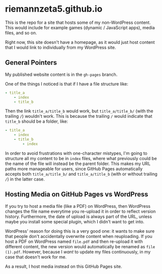# riemannzeta5.github.io

This is the repo for a site that hosts some of my non-WordPress content. This would include for example games (dynamic / JavaScript apps), media files, and so on.

Right now, this site doesn't have a homepage, as it would just host content that I would link to individually from my WordPress site.

## General Pointers

My published website content is in the `gh-pages` branch.

One of the things I noticed is that if I have a file structure like:

```yaml
- title_a
    - index
    - title_b
```

Then the link `title_a/title_b` would work, but `title_a/title_b/` (with the trailing `/`) wouldn't work. This is because the trailing `/` would indicate that `title_b` should be a folder, like:

```yaml
- title_a
    - index
    - title_b
        - index
```

In order to avoid frustrations with one-character mistypes, I'm going to structure all my content to be in `index` files, where what previously could be the name of the file will instead be the parent folder. This makes my URL paths more manageable for users, since GitHub Pages automatically accepts both `title_a/title_b/` and `title_a/title_b` (with or without trailing `/`) in the latter case.

## Hosting Media on GitHub Pages vs WordPress

If you try to host a media file (like a PDF) on WordPress, then WordPress changes the file name everytime you re-upload it in order to reflect version history. Furthermore, the date of upload is always part of the URL, unless maybe you install some special plugin, which I didn't want to get into.

WordPress' reason for doing this is a very good one: it wants to make sure that people don't accidentally overwrite content when reuploading. If you host a PDF on WordPress named `file.pdf` and then re-upload it with different content, the new version would automatically be renamed as `file (1).pdf`. However, because I *want* to update my files continuously, in my case that doesn't work for me.

As a result, I host media instead on this GitHub Pages site.
